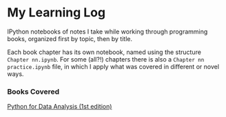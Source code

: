 # My Learning Log

IPython notebooks of notes I take while working through programming books, organized first by topic, then by title.

Each book chapter has its own notebook, named using the structure `Chapter nn.ipynb`. For some (all?!) chapters there is also a `Chapter nn practice.ipynb` file, in which I apply what was covered in different or novel ways.

### Books Covered

[Python for Data Analysis (1st edition)](https://github.com/lukewrites/learning-log/data_science/python_for_data_analysis/)
